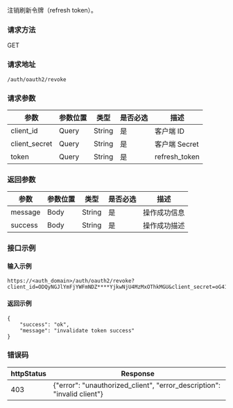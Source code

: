 
注销刷新令牌（refresh token）。

### 请求方法
GET
### 请求地址
```
/auth/oauth2/revoke
```
### 请求参数
| 参数          | 参数位置 | 类型   | 是否必选 | 描述          |
| ------------- | -------- | ------ | -------- | ------------- |
| client_id     | Query    | String | 是       | 客户端 ID     |
| client_secret | Query    | String | 是       | 客户端 Secret |
| token         | Query    | String | 是       | refresh_token |

### 返回参数
| 参数    | 参数位置 | 类型   | 是否必选 | 描述         |
| ------- | -------- | ------ | -------- | ------------ |
| message | Body     | String | 是     | 操作成功信息 |
| success | Body     | String | 是     | 操作成功描述 |

### 接口示例
#### 输入示例
```
https://<auth_domain>/auth/oauth2/revoke?client_id=ODQyNGJlYmFjYWFmNDZ****YjkwNjU4MzMxOThkMGU&client_secret=oG412Uk6EdbfX****lwJfvWUdJht1j%2bq&token=c6a40b185****5058eaed0f59509b541
```
#### 返回示例
```
{
    "success": "ok",
    "message": "invalidate token success"
}
```

### 错误码
| httpStatus | Response                                                     |
| ---------- | ------------------------------------------------------------ |
| 403        | {"error":  "unauthorized_client", "error_description": "invalid  client"} |
